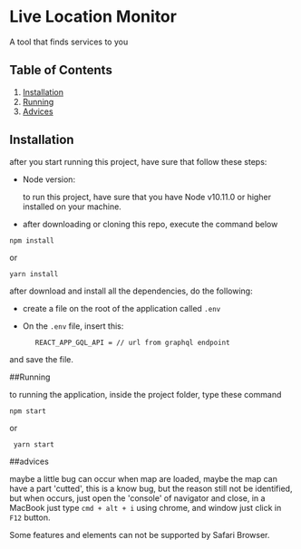 # Live Location Monitor

A tool that finds services to you


## Table of Contents
1. [Installation](#installation)
2. [Running](#running)
3. [Advices](#Advices)


## Installation   

after you start running this project, have sure that follow these steps:

* Node version:
  
  to run this project, have sure that you have Node v10.11.0 or higher installed on your machine.

* after downloading or cloning this repo, execute the command below

`npm install`
  
or 

`yarn install`


after download and install all the dependencies, do the following:

* create a file on the root of the application called  `.env` 

* On the `.env` file, insert this:

         REACT_APP_GQL_API = // url from graphql endpoint

 and save the file.



##Running

to running the application, inside the project folder, type these command

`npm start`

or 

` yarn start`

##advices

maybe a little bug can occur when map are loaded, maybe the map can have a part 'cutted', this is a know bug, but the reason still not be identified, but when occurs, just open the 'console' of navigator and close,  in a MacBook just type `cmd + alt + i` using chrome, and window just click in `F12` button.

Some features and elements can not be supported by Safari Browser.